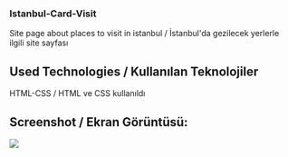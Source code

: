 ### Istanbul-Card-Visit
Site page about places to visit in istanbul / İstanbul'da gezilecek yerlerle ilgili site sayfası</h4>


## Used Technologies / Kullanılan Teknolojiler
HTML-CSS / HTML ve CSS kullanıldı

## Screenshot / Ekran Görüntüsü:

 ![](istanbul-study.gif)
